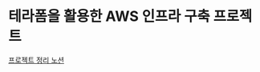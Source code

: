 # 테라폼을 활용한 AWS 인프라 구축 프로젝트

[프로젝트 정리 노션](https://dojun-resume.notion.site/AWS-6e196c667822424eb20549e9ff29c1e3)
